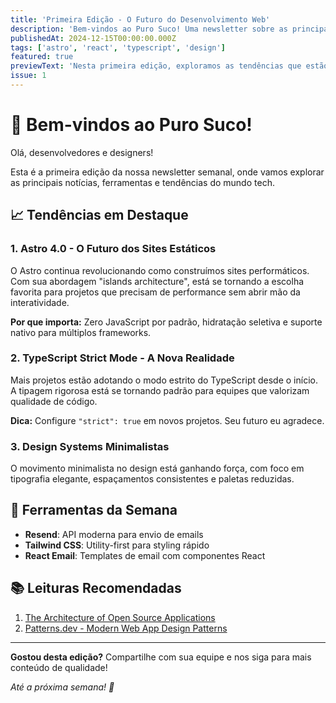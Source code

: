 ```yaml
---
title: 'Primeira Edição - O Futuro do Desenvolvimento Web'
description: 'Bem-vindos ao Puro Suco! Uma newsletter sobre as principais tendências em desenvolvimento e design.'
publishedAt: 2024-12-15T00:00:00.000Z
tags: ['astro', 'react', 'typescript', 'design']
featured: true
previewText: 'Nesta primeira edição, exploramos as tendências que estão moldando o desenvolvimento web em 2025.'
issue: 1
---
```


# 🚀 Bem-vindos ao Puro Suco!

Olá, desenvolvedores e designers!

Esta é a primeira edição da nossa newsletter semanal, onde vamos explorar as principais notícias, ferramentas e tendências do mundo tech.

## 📈 Tendências em Destaque

### 1. **Astro 4.0 - O Futuro dos Sites Estáticos**

O Astro continua revolucionando como construímos sites performáticos. Com sua abordagem "islands architecture", está se tornando a escolha favorita para projetos que precisam de performance sem abrir mão da interatividade.

**Por que importa:** Zero JavaScript por padrão, hidratação seletiva e suporte nativo para múltiplos frameworks.

### 2. **TypeScript Strict Mode - A Nova Realidade**

Mais projetos estão adotando o modo estrito do TypeScript desde o início. A tipagem rigorosa está se tornando padrão para equipes que valorizam qualidade de código.

**Dica:** Configure `"strict": true` em novos projetos. Seu futuro eu agradece.

### 3. **Design Systems Minimalistas**

O movimento minimalista no design está ganhando força, com foco em tipografia elegante, espaçamentos consistentes e paletas reduzidas.

## 🔧 Ferramentas da Semana

- **Resend**: API moderna para envio de emails
- **Tailwind CSS**: Utility-first para styling rápido
- **React Email**: Templates de email com componentes React

## 📚 Leituras Recomendadas

1. [The Architecture of Open Source Applications](http://aosabook.org/en/index.html)
2. [Patterns.dev - Modern Web App Design Patterns](https://patterns.dev/)

---

**Gostou desta edição?** Compartilhe com sua equipe e nos siga para mais conteúdo de qualidade!

_Até a próxima semana! 🍊_
